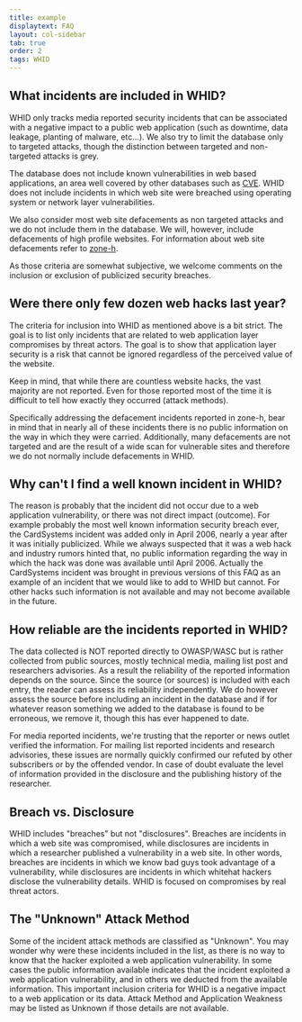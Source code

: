 ```yaml
---
title: example
displaytext: FAQ
layout: col-sidebar
tab: true
order: 2
tags: WHID
---
```


## What incidents are included in WHID?

WHID only tracks media reported security incidents that can be associated with a negative impact to a public web application (such as downtime, data leakage, planting of malware, etc...). We also try to limit the database only to targeted attacks, though the distinction between targeted and non-targeted attacks is grey.

The database does not include known vulnerabilities in web based applications, an area well covered by other databases such as [CVE](https://www.cve.org/). WHID does not include incidents in which web site were breached using operating system or network layer vulnerabilities.

We also consider most web site defacements as non targeted attacks and we do not include them in the database. We will, however, include defacements of high profile websites.  For information about web site defacements refer to [zone-h](https://zone-h.org/archive).

As those criteria are somewhat subjective, we welcome comments on the inclusion or exclusion of publicized security breaches.

## Were there only few dozen web hacks last year?

The criteria for inclusion into WHID as mentioned above is a bit strict. The goal is to list only incidents that are related to web application layer compromises by threat actors. The goal is to show that application layer security is a risk that cannot be ignored regardless of the perceived value of the website.

Keep in mind, that while there are countless website hacks, the vast majority are not reported. Even for those reported most of the time it is difficult to tell how exactly they occurred (attack methods).

Specifically addressing the defacement incidents reported in zone-h, bear in mind that in nearly all of these incidents there is no public information on the way in which they were carried. Additionally, many defacements are not targeted and are the result of a wide scan for vulnerable sites and therefore we do not normally include defacements in WHID.

## Why can't I find a well known incident in WHID?

The reason is probably that the incident did not occur due to a web application vulnerability, or there was not direct impact (outcome). For example probably the most well known information security breach ever, the CardSystems incident was added only in April 2006, nearly a year after it was initially publicized. While we always suspected that it was a web hack and industry rumors hinted that, no public information regarding the way in which the hack was done was available until April 2006. Actually the CardSystems incident was brought in previous versions of this FAQ as an example of an incident that we would like to add to WHID but cannot. For other hacks such information is not available and may not become available in the future.

## How reliable are the incidents reported in WHID?

The data collected is NOT reported directly to OWASP/WASC but is rather collected from public sources, mostly technical media, mailing list post and researchers advisories. As a result the reliability of the reported information depends on the source. Since the source (or sources) is included with each entry, the reader can assess its reliability independently. We do however assess the source before including an incident in the database and if for whatever reason something we added to the database is found to be erroneous, we remove it, though this has ever happened to date.

For media reported incidents, we're trusting that the reporter or news outlet verified the information. For mailing list reported incidents and research advisories, these issues are normally quickly confirmed our refuted by other subscribers or by the offended vendor. In case of doubt evaluate the level of information provided in the disclosure and the publishing history of the researcher.

## Breach vs. Disclosure

WHID includes "breaches" but not "disclosures". Breaches are incidents in which a web site was compromised, while disclosures are incidents in which a researcher published a vulnerability in a web site. In other words, breaches are incidents in which we know bad guys took advantage of a vulnerability, while disclosures are incidents in which whitehat hackers disclose the vulnerability details.  WHID is focused on compromises by real threat actors.

## The "Unknown" Attack Method

Some of the incident attack methods are classified as "Unknown". You may wonder why were these incidents included in the list, as there is no way to know that the hacker exploited a web application vulnerability. In some cases the public information available indicates that the incident exploited a web application vulnerability, and in others we deducted from the available information.  This important inclusion criteria for WHID is a negative impact to a web application or its data.  Attack Method and Application Weakness may be listed as Unknown if those details are not available.
